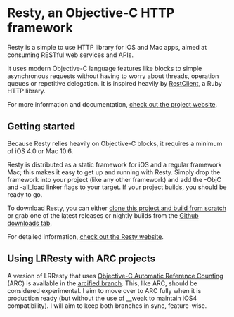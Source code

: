 # Resty, an Objective-C HTTP framework

Resty is a simple to use HTTP library for iOS and Mac apps, aimed at consuming RESTful web services and APIs. 

It uses modern Objective-C language features like blocks to simple asynchronous requests without having to worry about threads, operation queues or repetitive delegation. It is inspired heavily by [RestClient](http://github.com/archiloque/rest-client), a Ruby HTTP library.

For more information and documentation, [check out the project website](http://projects.lukeredpath.co.uk/resty/).

## Getting started

Because Resty relies heavily on Objective-C blocks, it requires a minimum of iOS 4.0 or Mac 10.6.

Resty is distributed as a static framework for iOS and a regular framework Mac; this makes it easy to get up and running with Resty. Simply drop the framework into your project (like any other framework) and add the -ObjC and -all_load linker flags to your target. If your project builds, you should be ready to go.

To download Resty, you can either [clone this project and build from scratch](http://projects.lukeredpath.co.uk/resty/getting-started.html) or grab one of the latest releases or nightly builds from the [Github downloads tab](http://github.com/lukeredpath/LRResty/downloads).

For detailed information, [check out the Resty website](http://projects.lukeredpath.co.uk/resty/documentation.html).

## Using LRResty with ARC projects

A version of LRResty that uses [Objective-C Automatic Reference Counting](http://clang.llvm.org/docs/AutomaticReferenceCounting.html) (ARC) is available in the [arcified branch](https://github.com/lukeredpath/LRResty/tree/arcified). This, like ARC, should be considered experimental. I aim to move over to ARC fully when it is production ready (but without the use of __weak to maintain iOS4 compatibility). I will aim to keep both branches in sync, feature-wise.
